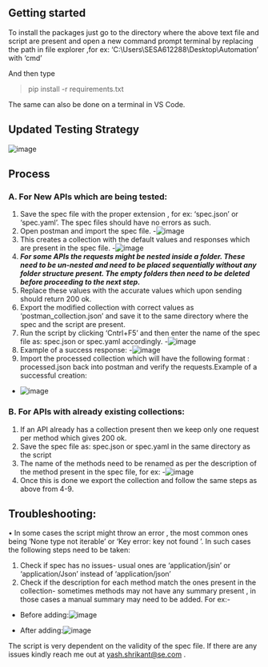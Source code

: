 ## Getting started
To install the packages just go to the directory where the above text file and script are present and open a new command prompt terminal by replacing the path in file explorer ,for ex: ‘C:\Users\SESA612288\Desktop\Automation’ with ‘cmd’

And then type 
>pip install -r requirements.txt

The same can also be done on a terminal in VS Code.

## Updated Testing Strategy
![image](https://user-images.githubusercontent.com/41529190/149934689-bb2ef8da-c481-455a-b72e-44f301094070.png)
## Process
### A.	For New APIs which are being tested:

1.	Save the spec file with the proper extension , for ex: ‘spec.json’ or ‘spec.yaml’. The spec files should have no errors as such.
2.	Open postman and import the spec file. 
-![image](https://user-images.githubusercontent.com/41529190/149932000-54f54802-7376-4a0e-baef-f21aa30ca489.png)
3.	This creates a collection with the default values and responses which are present in the spec file.
-![image](https://user-images.githubusercontent.com/41529190/149932156-7da7445c-305c-49cf-b7a5-c72c7eb72de1.png)
4.	***For some APIs the requests might be nested inside a folder. These need to be un-nested and need to be placed sequentially without any folder structure present. The empty folders then need to be deleted before proceeding to the next step.***
5.	Replace these values with the accurate values which upon sending should return 200 ok.
6.	Export the modified collection with correct values as ‘postman_collection.json’ and save it to the same directory where the spec and the script are present.
7.	Run the script by clicking ‘Cntrl+F5’ and then enter the name of the spec file as: spec.json or spec.yaml accordingly. 
-![image](https://user-images.githubusercontent.com/41529190/149932452-195b1e3a-ca7a-47f4-8e29-aa989d881894.png) 
8.	Example of a success response:
-![image](https://user-images.githubusercontent.com/41529190/149932474-0e5c8eab-1cc1-4252-8ec6-ce85ca3ccfcb.png)
9.	Import the processed collection which will have the following format : <API Name> processed.json back into postman and verify the requests.Example of a successful creation:
- ![image](https://user-images.githubusercontent.com/41529190/149932498-b2136900-0b48-477f-bad9-f4eb1948770a.png)

### B.	For APIs with already existing collections:

1.	If an API already has a collection present then we keep only one request per method which gives 200 ok.
2.	Save the spec file as: spec.json or spec.yaml in the same directory as the script
3.	The name of the methods need to be renamed as per the description of the method present in the spec file, for ex:
-![image](https://user-images.githubusercontent.com/41529190/149932574-bb20b2d5-bb6b-48ac-8d50-8867025e6d5e.png)
4.	Once this is done we export the collection and follow the same steps as above from 4-9.

## Troubleshooting:
•	In some cases the script might throw an error , the most common ones being ‘None type not iterable’ or ‘Key error: key not found ’. In such cases the following steps need to be taken:
1.	Check if spec has no issues- usual ones are ‘application/jsin’ or ‘application/Json’ instead of ‘application/json’
2.	Check if the description for each method match the ones present in the collection- sometimes methods may not have any summary present , in those cases a manual summary may need to be added. For ex:-
- Before adding:![image](https://user-images.githubusercontent.com/41529190/149933155-e1e61617-a9ec-4ba2-b8fb-9cbe9026128b.png)

- After adding:![image](https://user-images.githubusercontent.com/41529190/149933256-445079a1-98b0-43a8-9a6c-5435b7d4e840.png)

The script is very dependent on the validity of the spec file. If there are any issues kindly reach me out at yash.shrikant@se.com .

